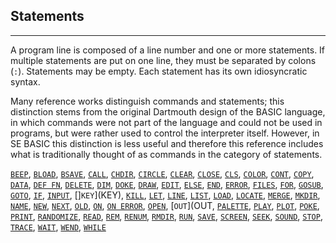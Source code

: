 ## Statements
***
A program line is composed of a line number and one or more statements. If
multiple statements are put on one line, they must be separated by colons (`:`).
Statements may be empty. Each statement has its own idiosyncratic syntax.

Many reference works distinguish commands and statements; this distinction stems
from the original Dartmouth design of the BASIC language, in which commands were
not part of the language and could not be used in programs, but were rather used
to control the interpreter itself. However, in SE BASIC this distinction is less
useful and therefore this reference includes what is traditionally thought of as
commands in the category of statements.

[`BEEP`](BEEP), [`BLOAD`](BLOAD), [`BSAVE`](BSAVE), [`CALL`](CALL), [`CHDIR`](CHDIR), [`CIRCLE`](CIRCLE), [`CLEAR`](CLEAR), [`CLOSE`](CLOSE), [`CLS`](CLS),
[`COLOR`](COLOR), [`CONT`](CONT), [`COPY`](COPY), [`DATA`](DATA), [`DEF FN`](DEF_FN), [`DELETE`](DELETE), [`DIM`](DIM), [`DOKE`](DOKE), [`DRAW`](DRAW),
[`EDIT`](EDIT), [`ELSE`](ELSE), [`END`](END), [`ERROR`](ERROR), [`FILES`](FILES), [`FOR`](FOR), [`GOSUB`](GOSUB), [`GOTO`](GOTO), [`IF`](IF), [`INPUT`](INPUT),
[]`KEY`](KEY), [`KILL`](KILL), [`LET`](LET), [`LINE`](LINE), [`LIST`](LIST), [`LOAD`](LOAD), [`LOCATE`](LOCATE), [`MERGE`](MERGE), [`MKDIR`](MKDIR),
[`NAME`](NAME), [`NEW`](NEW), [`NEXT`](NEXT), [`OLD`](OLD), [`ON`](ON), [`ON ERROR`](ON_ERROR), [`OPEN`](OPEN), [`OUT`](OUT, [`PALETTE`](PALETTE), [`PLAY`](PLAY), [`PLOT`](PLOT),
[`POKE`](POKE), [`PRINT`](PRINT), [`RANDOMIZE`](RANDOMIZE), [`READ`](READ), [`REM`](REM), [`RENUM`](RENUM), [`RMDIR`](RMDIR), [`RUN`](RUN), [`SAVE`](SAVE),
[`SCREEN`](SCREEN), [`SEEK`](SEEK), [`SOUND`](SOUND), [`STOP`](STOP), [`TRACE`](TRACE), [`WAIT`](WAIT), [`WEND`](WEND), [`WHILE`](WHILE)